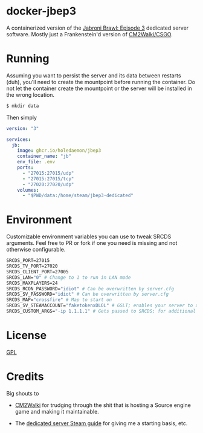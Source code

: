 # docker-jbep3

A containerized version of the [Jabroni Brawl: Episode 3](https://store.steampowered.com/app/869480/Jabroni_Brawl_Episode_3/) dedicated server software. Mostly just a Frankenstein'd version of [CM2Walki/CSGO](https://github.com/CM2Walki/CSGO).

# Running

Assuming you want to persist the server and its data between restarts (duh), you'll need to create the mountpoint before running the container. Do not let the container create the mountpoint or the server will be installed in the wrong location.

```sh
$ mkdir data
```

Then simply

```yml
version: "3"

services:
  jb:
    image: ghcr.io/holedaemon/jbep3
    container_name: "jb"
    env_file: .env
    ports:
      - "27015:27015/udp"
      - "27015:27015/tcp"
      - "27020:27020/udp"
    volumes:
      - "$PWD/data:/home/steam/jbep3-dedicated"
```

# Environment
Customizable environment variables you can use to tweak SRCDS arguments. Feel free to PR or fork if one you need is missing and not otherwise configurable.

```dockerfile
SRCDS_PORT=27015
SRCDS_TV_PORT=27020
SRCDS_CLIENT_PORT=27005
SRCDS_LAN="0" # Change to 1 to run in LAN mode
SRCDS_MAXPLAYERS=24
SRCDS_RCON_PASSWORD="idiot" # Can be overwritten by server.cfg
SRCDS_SV_PASSWORD="idiot" # Can be overwritten by server.cfg
SRCDS_MAP="crossfire" # Map to start on
SRCDS_SV_STEAMACCOUNT="faketokenxDLOL" # GSLT; enables your server to appear in the server browser with default filters
SRCDS_CUSTOM_ARGS="-ip 1.1.1.1" # Gets passed to SRCDS; for additional flags/arguments
```

# License

[GPL](LICENSE)

# Credits

Big shouts to

 * [CM2Walki](https://github.com/CM2Walki/) for trudging through the shit that is hosting a Source engine game and making it maintainable.

* The [dedicated server Steam guide](https://steamcommunity.com/sharedfiles/filedetails/?id=1527732439) for giving me a starting basis, etc.